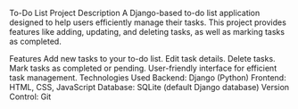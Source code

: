 To-Do List Project
Description
A Django-based to-do list application designed to help users efficiently manage their tasks. This project provides features like adding, updating, and deleting tasks, as well as marking tasks as completed.

Features
Add new tasks to your to-do list.
Edit task details.
Delete tasks.
Mark tasks as completed or pending.
User-friendly interface for efficient task management.
Technologies Used
Backend: Django (Python)
Frontend: HTML, CSS, JavaScript
Database: SQLite (default Django database)
Version Control: Git
